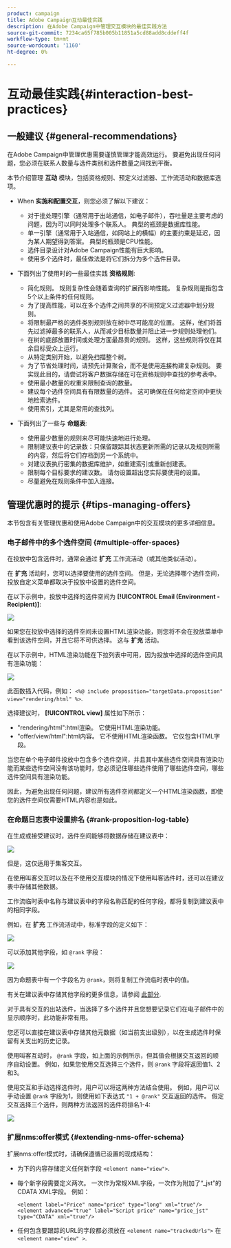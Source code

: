 ```yaml
---
product: campaign
title: Adobe Campaign互动最佳实践
description: 在Adobe Campaign中管理交互模块的最佳实践方法
source-git-commit: 7234ca65f785b005b11851a5cd88add8cddeff4f
workflow-type: tm+mt
source-wordcount: '1160'
ht-degree: 0%

---
```


# 互动最佳实践{#interaction-best-practices}

## 一般建议 {#general-recommendations}

在Adobe Campaign中管理优惠需要谨慎管理才能高效运行。 要避免出现任何问题，您必须在联系人数量与选件类别和选件数量之间找到平衡。

本节介绍管理 **互动** 模块，包括资格规则、预定义过滤器、工作流活动和数据库选项。

* When **实施和配置交互**，则您必须了解以下建议：

   * 对于批处理引擎（通常用于出站通信，如电子邮件），吞吐量是主要考虑的问题，因为可以同时处理多个联系人。 典型的瓶颈是数据库性能。
   * 单一引擎（通常用于入站通信，如网站上的横幅）的主要约束是延迟，因为某人期望得到答案。 典型的瓶颈是CPU性能。
   * 选件目录设计对Adobe Campaign性能有巨大影响。
   * 使用多个选件时，最佳做法是将它们拆分为多个选件目录。

* 下面列出了使用时的一些最佳实践 **资格规则**:

   * 简化规则。 规则复杂性会随着查询的扩展而影响性能。 复杂规则是指包含5个以上条件的任何规则。
   * 为了提高性能，可以在多个选件之间共享的不同预定义过滤器中划分规则。
   * 将限制最严格的选件类别规则放在树中尽可能高的位置。 这样，他们将首先过滤掉最多的联系人，从而减少目标数量并阻止进一步规则处理他们。
   * 在树的底部放置时间或处理方面最昂贵的规则。 这样，这些规则将仅在其余目标受众上运行。
   * 从特定类别开始，以避免扫描整个树。
   * 为了节省处理时间，请预先计算聚合，而不是使用连接构建复杂规则。 要实现此目的，请尝试将客户数据存储在可在资格规则中查找的参考表中。
   * 使用最小数量的权重来限制查询的数量。
   * 建议每个选件空间具有有限数量的选件。 这可确保在任何给定空间中更快地检索选件。
   * 使用索引，尤其是常用的查找列。

* 下面列出了一些与 **命题表**:

   * 使用最少数量的规则来尽可能快速地进行处理。
   * 限制建议表中的记录数：只保留跟踪其状态更新所需的记录以及规则所需的内容，然后将它们存档到另一个系统中。
   * 对建议表执行密集的数据库维护，如重建索引或重新创建表。
   * 限制每个目标要求的建议数。 请勿设置超出您实际要使用的设置。
   * 尽量避免在规则条件中加入连接。

## 管理优惠时的提示 {#tips-managing-offers}

本节包含有关管理优惠和使用Adobe Campaign中的交互模块的更多详细信息。

### 电子邮件中的多个选件空间 {#multiple-offer-spaces}

在投放中包含选件时，通常会通过 **扩充** 工作流活动（或其他类似活动）。

在 **扩充** 活动时，您可以选择要使用的选件空间。 但是，无论选择哪个选件空间，投放自定义菜单都取决于投放中设置的选件空间。

在以下示例中，投放中选择的选件空间为 **[!UICONTROL Email (Environment - Recipient)]**:

![](assets/Interaction-best-practices-offer-space-selected.png)

如果您在投放中选择的选件空间未设置HTML渲染功能，则您将不会在投放菜单中看到该选件空间，并且它将不可供选择。 这与 **扩充** 活动。

在以下示例中，HTML渲染功能在下拉列表中可用，因为投放中选择的选件空间具有渲染功能：

![](assets/Interaction-best-practices-HTML-rendering.png)

此函数插入代码，例如： `<%@ include proposition="targetData.proposition" view="rendering/html" %>`.

选择建议时， **[!UICONTROL view]** 属性如下所示：
* &quot;rendering/html&quot;:html渲染。 它使用HTML渲染功能。
* &quot;offer/view/html&quot;:html内容。 它不使用HTML渲染函数。 它仅包含HTML字段。

当您在单个电子邮件投放中包含多个选件空间，并且其中某些选件空间具有渲染功能而某些选件空间没有该功能时，您必须记住哪些选件使用了哪些选件空间，哪些选件空间具有渲染功能。

因此，为避免出现任何问题，建议所有选件空间都定义一个HTML渲染函数，即使您的选件空间仅需要HTML内容也是如此。

### 在命题日志表中设置排名 {#rank-proposition-log-table}

在生成或接受建议时，选件空间能够将数据存储在建议表中：

![](assets/Interaction-best-practices-offer-space-storage.png)

但是，这仅适用于集客交互。

在使用叫客交互时以及在不使用交互模块的情况下使用叫客选件时，还可以在建议表中存储其他数据。

工作流临时表中名称与建议表中的字段名称匹配的任何字段，都将复制到建议表中的相同字段。

例如，在 **扩充** 工作流活动中，标准字段的定义如下：

![](assets/Interaction-best-practices-manual-offer-std-fields.png)

可以添加其他字段，如 `@rank` 字段：

![](assets/Interaction-best-practices-manual-offer-add-fields.png)

因为命题表中有一个字段名为 `@rank`，则将复制工作流临时表中的值。

有关在建议表中存储其他字段的更多信息，请参阅 [此部分](interaction-send-offers.md#storing-offer-rankings-and-weights).

对于具有交互的出站选件，当选择了多个选件并且您想要记录它们在电子邮件中的显示顺序时，此功能非常有用。

您还可以直接在建议表中存储其他元数据（如当前支出级别），以在生成选件时保留有关支出的历史记录。

使用叫客互动时， `@rank` 字段，如上面的示例所示，但其值会根据交互返回的顺序自动设置。 例如，如果您使用交互选择三个选件，则 `@rank` 字段将返回值1、2和3。

使用交互和手动选择选件时，用户可以将这两种方法结合使用。 例如，用户可以手动设置 `@rank` 字段为1，则使用如下表达式 `"1 + @rank"` 交互返回的选件。 假定交互选择三个选件，则两种方法返回的选件将排名1-4:

![](assets/Interaction-best-practices-manual-offer-combined.png)

### 扩展nms:offer模式 {#extending-nms-offer-schema}

扩展nms:offer模式时，请确保遵循已设置的现成结构：
* 为下的内容存储定义任何新字段 `<element name="view">`.
* 每个新字段需要定义两次。 一次作为常规XML字段，一次作为附加了“_jst”的CDATA XML字段。 例如：

   ```
   <element label="Price" name="price" type="long" xml="true"/>
   <element advanced="true" label="Script price" name="price_jst" type="CDATA" xml="true"/>
   ```

* 任何包含要跟踪的URL的字段都必须放在 `<element name="trackedUrls">` 在 `<element name="view" >`.
